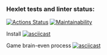 ### Hexlet tests and linter status:
[![Actions Status](https://github.com/qffo/python-project-49/actions/workflows/hexlet-check.yml/badge.svg)](https://github.com/qffo/python-project-49/actions)
[![Maintainability](https://api.codeclimate.com/v1/badges/9ce19e7fca0f7255c50b/maintainability)](https://codeclimate.com/github/qffo/python-project-49/maintainability)

Install
[![asciicast](https://asciinema.org/a/6Ymvfib9989zidq00eRQ8kchl.svg)](https://asciinema.org/a/6Ymvfib9989zidq00eRQ8kchl)

Game brain-even process
[![asciicast](https://asciinema.org/a/YsdSsOEuFvBPWt6J5Xt676l2B.svg)](https://asciinema.org/a/YsdSsOEuFvBPWt6J5Xt676l2B)
